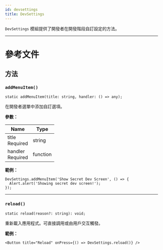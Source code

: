 ```yaml
---
id: devsettings
title: DevSettings
---
```


`DevSettings` 模組提供了開發者在開發階段自訂設定的方法。

---

# 參考文件

## 方法

### `addMenuItem()`

```tsx
static addMenuItem(title: string, handler: () => any);
```

在開發者選單中添加自訂選項。

**參數：**

| Name                                                         | Type     |
| ------------------------------------------------------------ | -------- |
| title <div className="label basic required">Required</div>   | string   |
| handler <div className="label basic required">Required</div> | function |

**範例：**

```tsx
DevSettings.addMenuItem('Show Secret Dev Screen', () => {
  Alert.alert('Showing secret dev screen!');
});
```

---

### `reload()`

```tsx
static reload(reason?: string): void;
```

重新載入應用程式。可直接調用或由用戶交互觸發。

**範例：**

```tsx
<Button title="Reload" onPress={() => DevSettings.reload()} />
```